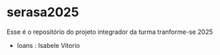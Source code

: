 # serasa2025
Esse é o repositório do projeto integrador da turma tranforme-se 2025


- loans : Isabele Vitorio 